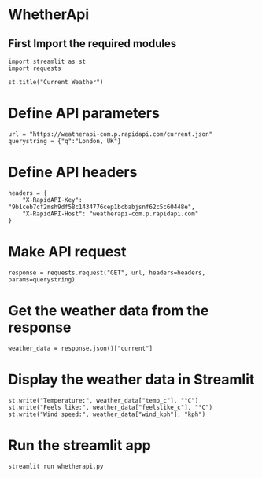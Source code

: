 # WhetherApi

## First Import the required modules
    import streamlit as st
    import requests

    st.title("Current Weather")

# Define API parameters
    url = "https://weatherapi-com.p.rapidapi.com/current.json"
    querystring = {"q":"London, UK"}

# Define API headers
    headers = {
        "X-RapidAPI-Key": "9b1ceb7cf2msh9df58c1434776cep1bcbabjsnf62c5c60448e",
        "X-RapidAPI-Host": "weatherapi-com.p.rapidapi.com"
    }

# Make API request
    response = requests.request("GET", url, headers=headers, params=querystring)

# Get the weather data from the response
    weather_data = response.json()["current"]

# Display the weather data in Streamlit
    st.write("Temperature:", weather_data["temp_c"], "°C")
    st.write("Feels like:", weather_data["feelslike_c"], "°C")
    st.write("Wind speed:", weather_data["wind_kph"], "kph")

# Run the streamlit app
    streamlit run whetherapi.py
